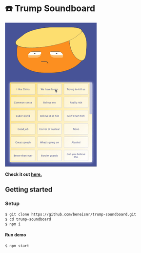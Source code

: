 # :phone: Trump Soundboard
![](demo.gif)


**Check it out [here.](https://trump-soundboard.herokuapp.com/)**

## Getting started

### Setup

    $ git clone https://github.com/beneisnr/trump-soundboard.git
    $ cd trump-soundboard
    $ npm i

#### Run demo

    $ npm start
